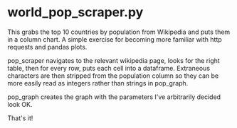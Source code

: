 # world_pop_scraper.py
This grabs the top 10 countries by population from Wikipedia and puts them in a column chart. A simple exercise for becoming more familiar with http requests and pandas plots.

pop_scraper navigates to the relevant wikipedia page, looks for the right table, then for every row, puts each cell into a dataframe.
Extraneous characters are then stripped from the population column so they can be more easily read as integers rather than strings in pop_graph.

pop_graph creates the graph with the parameters I've arbitrarily decided look OK. 

That's it!

